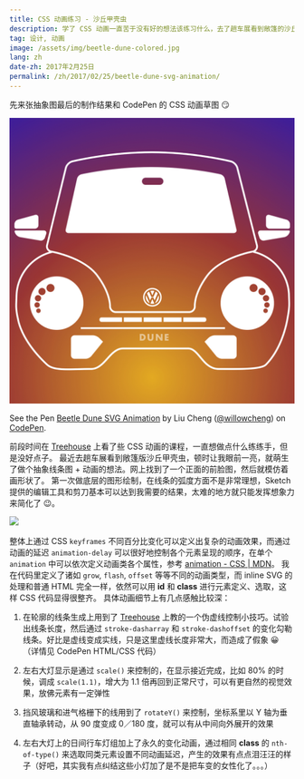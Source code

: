 ```yaml
---
title: CSS 动画练习 - 沙丘甲壳虫
description: 学了 CSS 动画一直苦于没有好的想法该练习什么，去了趟车展看到敞篷的沙丘甲壳虫顿时让我心动啊，所以想画个抽象的甲壳虫前脸来做，哈哈～
tag: 设计, 动画
image: /assets/img/beetle-dune-colored.jpg
lang: zh
date-zh: 2017年2月25日
permalink: /zh/2017/02/25/beetle-dune-svg-animation/
---
```


先来张抽象图最后的制作结果和 CodePen 的 CSS 动画草图 :smirk:

<img src="/assets/img/beetle-dune-colored.jpg" style="width: 640px;"/>

<p data-height="420" data-theme-id="light" data-slug-hash="ZeYPOW" data-default-tab="result" data-preview="true" data-user="willowcheng" data-embed-version="2" data-pen-title="Beetle Dune SVG Animation" class="codepen">See the Pen <a href="http://codepen.io/willowcheng/pen/ZeYPOW/">Beetle Dune SVG Animation</a> by Liu Cheng (<a href="http://codepen.io/willowcheng">@willowcheng</a>) on <a href="http://codepen.io">CodePen</a>.</p>
<script async src="https://production-assets.codepen.io/assets/embed/ei.js"></script>


前段时间在 [Treehouse](http://referrals.trhou.se/willowcheng) 上看了些 CSS 动画的课程，一直想做点什么练练手，但是没好点子。
最近去趟车展看到敞篷版沙丘甲壳虫，顿时让我眼前一亮，就萌生了做个抽象线条图 + 动画的想法。网上找到了一个正面的前脸图，然后就模仿着画形状了。
第一次做底层的图形绘制，在线条的弧度方面不是非常理想，Sketch 提供的编辑工具和剪刀基本可以达到我需要的结果，太难的地方就只能发挥想象力来简化了 :wink:。

![](http://blog.caranddriver.com/wp-content/uploads/2016/03/2016-Volkswagen-Beetle-Dune-111-876x535.jpg)

整体上通过 CSS `keyframes` 不同百分比变化可以定义出复杂的动画效果，而通过动画的延迟 `animation-delay` 可以很好地控制各个元素呈现的顺序，在单个 `animation` 中可以依次定义动画类各个属性，参考 [animation - CSS | MDN](https://developer.mozilla.org/en-US/docs/Web/CSS/animation)。
我在代码里定义了诸如 `grow`, `flash`, `offset` 等等不同的动画类型，而 inline SVG 的处理和普通 HTML 完全一样，依然可以用 **id** 和 **class** 进行元素定义、选取，这样 CSS 代码显得很整齐。
具体动画细节上有几点感触比较深：

1. 在轮廓的线条生成上用到了 [Treehouse](http://referrals.trhou.se/willowcheng) 上教的一个伪虚线控制小技巧。试验出线条长度，然后通过 `stroke-dasharray` 和 `stroke-dashoffset` 的变化勾勒线条。好比是虚线变成实线，只是这里虚线长度非常大，而造成了假象 :grinning:（详情见 CodePen HTML/CSS 代码）

2. 左右大灯显示是通过 `scale()` 来控制的，在显示接近完成，比如 80% 的时候，调成 `scale(1.1)`，增大为 1.1 倍再回到正常尺寸，可以有更自然的视觉效果，放佛元素有一定弹性

3. 挡风玻璃和进气格栅下的线用到了 `rotateY()` 来控制，坐标系里以 Y 轴为垂直轴承转动，从 90 度变成 0／180 度，就可以有从中间向外展开的效果

4. 左右大灯上的日间行车灯组加上了永久的变化动画，通过相同 **class** 的 `nth-of-type()` 来选取同类元素设置不同动画延迟，产生的效果有点点泪汪汪的样子（好吧，其实我有点纠结这些小灯加了是不是把车变的女性化了。。。）